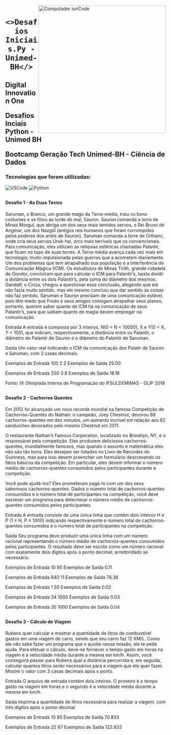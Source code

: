 <img src="https://user-images.githubusercontent.com/98171057/177011197-5763bda7-fe1a-4c03-b782-3b2f6f1f2cea.png" min-width="400px" max-width="400px" width="400px" align="right" alt="Computador iuriCode">

### <h1 align="center">`<>Desafios Iniciais.Py - Unimed-BH</>` </h1> 

<h2> Digital Innovation One

Desafios Inciais Python - Unimed BH

Bootcamp  Geração Tech Unimed-BH - Ciência de Dados</h2>

<h3> Tecnologias que foram utilizadas: </h3>

![VSCode](https://img.shields.io/badge/-VSCode-white?style=flat&logo=visualstudiocode&logoColor=007ACC&)
![Python](https://img.shields.io/badge/-Python-white?style=flat&logo=python)

##
##

<h4> Desafio 1 - As Duas Torres </h4>
Saruman, o Branco, um grande mago da Terra-média, traiu os bons costumes e se filiou ao lorde do mal, Sauron. Sauron comanda a torre de Minas Morgul, que abriga um dos seus mais temidos servos, o Rei Bruxo de Angmar, um dos Nazgûl (antigos reis humanos que foram corrompidos pelos poderes dos anéis de Sauron). Saruman comanda a torre de Orthanc, onde cria seus servos Uruk-hai, orcs mais terríveis que os convencionais. Para comunicação, eles utilizam as relíquias esféricas chamadas Palantír, que ficam no topo de suas torres. A Terra-média avança cada vez mais em tecnologia, muito impulsionada pelas guerras que a acometem diariamente. Um dos problemas que tem atrapalhado sua população é a Interferência de Comunicação Mágica (ICM). Os estudiosos de Minas Tirith, grande cidadela de Gondor, concluíram que para calcular o ICM para Palantír’s, basta dividir a distância entre os dois Palantír’s, pela soma do diâmetro dos mesmos. Gandalf, o Cinza, chegou a questionar essa conclusão, alegando que ela não fazia muito sentido, mas ele mesmo concluiu que dar sentido às coisas não faz sentido. Saruman e Sauron precisam de uma comunicação estável, pois têm medo que Frodo e seus amigos consigam atrapalhar seus planos, portanto, querem saber quanto de ICM há na comunicação de seus Palantír’s, para que saibam quanto de magia devem empregar na comunicação.

Entrada A entrada é composta por 3 inteiros, N(0 < N < 10000), X e Y(0 < X, Y < 100), que indicam, respectivamente, a distância entre os Palantír, o diâmetro do Palantír de Sauron e o diâmetro do Palantír de Saruman.

Saída Um valor real indicando o ICM da comunicação dos Palatír de Sauron e Saruman, com 2 casas decimais.

Exemplos de Entrada 100 2 2 Exemplos de Saída 25.00

Exemplos de Entrada 200 3 8 Exemplos de Saída 18.18

Fonte: IX Olimpíada Interna de Programação do IFSULDEMINAS - OLIP 2019

##
##

<h4>Desafio 2 - Cachorros Quentes</h4>
Em 2012 foi alcançado um novo recorde mundial na famosa Competição de Cachorros-Quentes do Nathan: o campeão, Joey Chestnut, devorou 68 cachorros-quentes em dez minutos, um aumento incrível em relação aos 62 sanduíches devorados pelo mesmo Chestnut em 2011.

O restaurante Nathan’s Famous Corporation, localizado no Brooklyn, NY, é o responsável pela competição. Eles produzem deliciosos cachorros-quentes, mundialmente famosos, mas quando o assunto é matemática eles não são tão bons. Eles desejam ser listados no Livro de Recordes do Guinness, mas para isso devem preencher um formulário descrevendo os fatos básicos da competição. Em particular, eles devem informar o número médio de cachorros-quentes consumidos pelos participantes durante a competição.

Você pode ajudá-los? Eles prometeram pagá-lo com um dos seus saborosos cachorros-quentes. Dados o número total de cachorros-quentes consumidos e o número total de participantes na competição, você deve escrever um programa para determinar o número médio de cachorros-quentes consumidos pelos participantes.

Entrada A entrada consiste de uma única linha que contém dois inteiros H e P (1 ≤ H, P ≤ 1000) indicando respectivamente o número total de cachorros-quentes consumidos e o número total de participantes na competição.

Saída Seu programa deve produzir uma única linha com um número racional representando o número médio de cachorros-quentes consumidos pelos participantes. O resultado deve ser escrito como um número racional com exatamente dois dígitos após o ponto decimal, arredondado se necessário.

Exemplos de Entrada 10 90 Exemplos de Saída 0.11

Exemplos de Entrada 840 11 Exemplos de Saída 76.36

Exemplos de Entrada 1 50 Exemplos de Saída 0.02

Exemplos de Entrada 34 1000 Exemplos de Saída 0.03

Exemplos de Entrada 35 1000 Exemplos de Saída 0.04

##
##

<h4>Desafio 3 - Cálculo de Viagem</h4>
Rubens quer calcular e mostrar a quantidade de litros de combustível gastos em uma viagem de carro, sendo que seu carro faz 12 KM/L. Como ele não sabe fazer um programa que o auxilie nessa missão, ele te pede ajuda. Para efetuar o cálculo, deve-se fornecer o tempo gasto em horas na viagem e a velocidade média durante a mesma em km/h. Assim, você conseguirá passar para Rubens qual a distância percorrida e, em seguida, calcular quantos litros serão necessários para a viagem que ele quer fazer. Mostre o valor com 3 casas decimais após o ponto.

Entrada O arquivo de entrada contém dois inteiros. O primeiro é o tempo gasto na viagem em horas e o segundo é a velocidade média durante a mesma em km/h.

Saída Imprima a quantidade de litros necessária para realizar a viagem, com três dígitos após o ponto decimal

Exemplos de Entrada 10 85 Exemplos de Saída 70.833

Exemplos de Entrada 22 67 Exemplos de Saída 122.833
